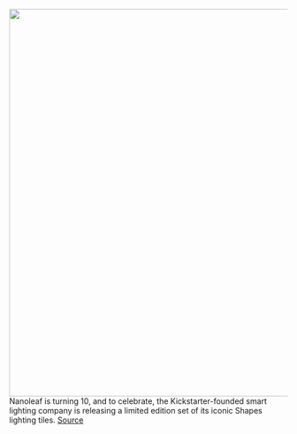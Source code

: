 <img src='https://cdn.vox-cdn.com/thumbor/JBKswH9sK6Hx4UY6LLC9wesVzHs=/0x0:2828x4000/1200x0/filters:focal(0x0:2828x4000):no_upscale()/cdn.vox-cdn.com/uploads/chorus_asset/file/23792405/Shapes_Ultra_Black_Triangles_9x_Battlestation_Blue_2828x4000.jpg' width='700px' /><br/>
Nanoleaf is turning 10, and to celebrate, the Kickstarter-founded smart lighting company is releasing a limited edition set of its iconic Shapes lighting tiles.
<a href='https://www.theverge.com/2022/7/14/23209258/nanoleaf-limited-edition-shapes-ultra-black-triangles-release-date-specs-price'> Source <a/>